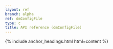 ```yaml
---
layout: ref
branch: alpha
ref: dmConfigFile
type: c
title: API reference (dmConfigFile)
---
```

{% include anchor_headings.html html=content %}